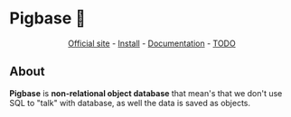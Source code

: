 # Pigbase 🐷
<p align="center">
  <a href="https://pigbase.ga/">Official site</a> -
  <a href="#installation">Install</a> -
  <a href="https://docs.pigbase.ga/">Documentation</a> -
  <a href="TODO.md">TODO</a>
</p>
<h2>About</h2>
<p><b>Pigbase</b> is <b>non-relational object database</b> that mean's that we don't use SQL to "talk" with database, as well the data is saved as objects.</p>
